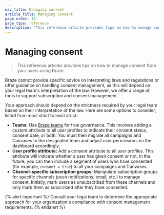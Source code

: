 ```yaml
---
nav_title: Managing consent
article_title: Managing Consent
page_order: 10
page_type: reference
description: "This reference article provides tips on how to manage consent using Braze."
---
```


# Managing consent

> This reference articles provides tips on how to manage consent from your users using Braze.

Braze cannot provide specific advice on interpreting laws and regulations or offer guidance on handling consent management, as this will depend on your legal team's interpretation of the law. However, we offer a range of tools to support subscription and consent management.

Your approach should depend on the strictness required by your legal team based on their interpretation of the law. Here are some options to consider, listed from most strict to least strict:

- **Teams:** Use [Braze teams]({{site.baseurl}}/user_guide/administrative/app_settings/manage_your_braze_users/teams/) for true governance. This involves adding a custom attribute to all user profiles to indicate their consent status, consent date, or both. You must then migrate all campaigns and Canvases to the designated team and adjust user permissions on the dashboard accordingly.
- **User profile attribute:** Add a consent attribute to all user profiles. This attribute will indicate whether a user has given consent or not. In the future, you can then include a segment of users who have consented (for example, `consent = true`) to all your campaigns and Canvases.
- **Channel-specific subscription groups:** Manipulate subscription groups for specific channels (push notifications, email, etc.) to manage consent. Initially, mark users as unsubscribed from these channels and only mark them as subscribed after they have consented.

{% alert important %}
Consult your legal team to determine the appropriate approach for your organization's compliance with consent management requirements.
{% endalert %}

